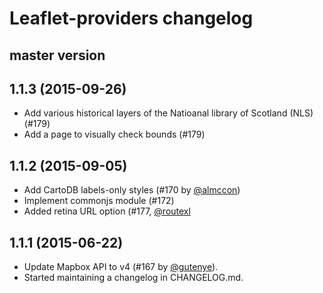 
# Leaflet-providers changelog

## master version


## 1.1.3 (2015-09-26)
 - Add various historical layers of the Natioanal library of Scotland (NLS) (#179)
 - Add a page to visually check bounds (#179)

## 1.1.2 (2015-09-05)
 - Add CartoDB labels-only styles (#170 by [@almccon](https://github.com/almccon))
 - Implement commonjs module (#172)
 - Added retina URL option (#177, [@routexl](https://github.com/routexl)

## 1.1.1 (2015-06-22)

 - Update Mapbox API to v4 (#167 by [@gutenye](https://github.com/gutenye)).
 - Started maintaining a changelog in CHANGELOG.md.
